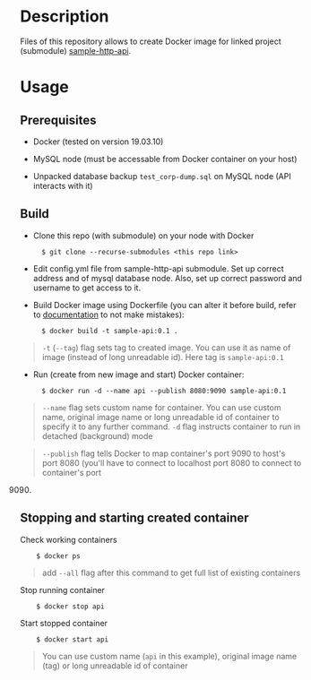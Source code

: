 # Description

Files of this repository allows to create Docker image for linked project 
(submodule) [sample-http-api](https://github.com/Trofogol/sample-http-api).

# Usage

## Prerequisites

- Docker (tested on version 19.03.10)

- MySQL node (must be accessable from Docker container on your host)

- Unpacked database backup `test_corp-dump.sql` on MySQL node (API 
interacts with it)

## Build

- Clone this repo (with submodule) on your node with Docker

        $ git clone --recurse-submodules <this repo link>

- Edit config.yml file from sample-http-api submodule. Set up correct address 
and of mysql database node. Also, set up correct password and username to get 
access to it.

- Build Docker image using Dockerfile (you can alter it before build, 
refer to [documentation](https://docs.docker.com/engine/reference/builder/) 
to not make mistakes):

        $ docker build -t sample-api:0.1 .

> `-t` (`--tag`) flag sets tag to created image. You can use it as name of image 
(instead of long unreadable id). Here tag is `sample-api:0.1`

- Run (create from new image and start) Docker container:

        $ docker run -d --name api --publish 8080:9090 sample-api:0.1

> `--name` flag sets custom name for container. You can use custom name, 
original image name or long unreadable id of container to specify it to any 
further command. `-d` flag instructs container to run in detached (background) 
mode

> `--publish` flag tells Docker to map container's port 9090 to host's port 8080
(you'll have to connect to localhost port 8080 to connect to container's port 
9090)

## Stopping and starting created container

Check working containers

        $ docker ps

> add `--all` flag after this command to get full list of existing containers

Stop running container

        $ docker stop api

Start stopped container

        $ docker start api

> You can use custom name (`api` in this example), original image name (tag) or long unreadable id of 
container
